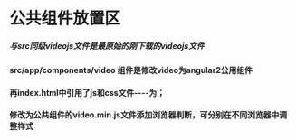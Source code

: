 # 公共组件放置区
##### 与src同级videojs文件是最原始的刚下载的videojs文件

#### src/app/components/video  组件是修改video为angular2公用组件
#### 再index.html中引用了js和css文件----为<link rel="stylesheet" href="./assets/videocss/video.css">；<script src="./assets/videojs/video.min.js"></script>
#### 修改为公共组件的video.min.js文件添加浏览器判断，可分别在不同浏览器中调整样式
